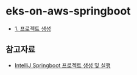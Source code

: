 # eks-on-aws-springboot

* [1. 프로젝트 생성](https://github.com/gnosia93/eks-on-aws-springboot/blob/main/project-initialize.md)


## 참고자료 ##

* [IntelliJ Springboot 프로젝트 생성 및 실행](https://velog.io/@deannn/Spring-IntelliJ-Springboot-%ED%94%84%EB%A1%9C%EC%A0%9D%ED%8A%B8-%EC%83%9D%EC%84%B1-%EB%B0%8F-%EC%8B%A4%ED%96%89)
